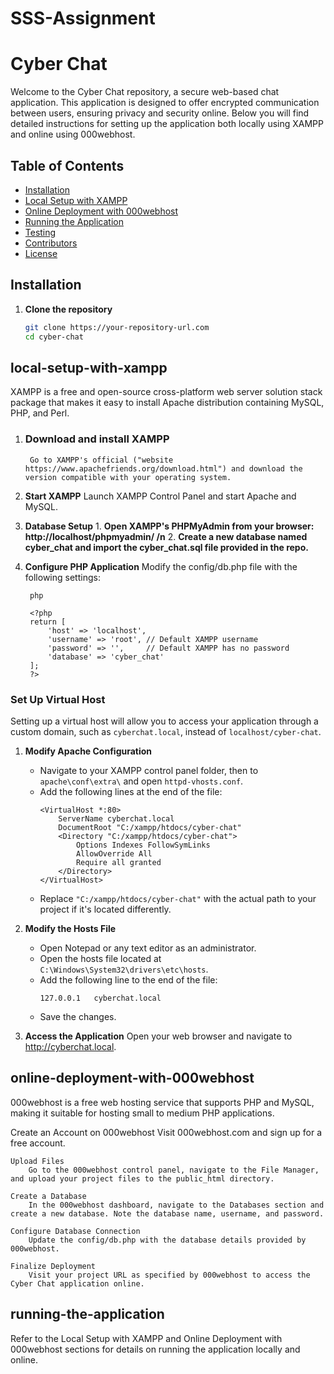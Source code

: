# SSS-Assignment

# Cyber Chat

Welcome to the Cyber Chat repository, a secure web-based chat application. This application is designed to offer encrypted communication between users, ensuring privacy and security online. Below you will find detailed instructions for setting up the application both locally using XAMPP and online using 000webhost.

## Table of Contents

- [Installation](#installation)
- [Local Setup with XAMPP](#local-setup-with-xampp)
- [Online Deployment with 000webhost](#online-deployment-with-000webhost)
- [Running the Application](#running-the-application)
- [Testing](#testing)
- [Contributors](#contributors)
- [License](#license)

## Installation

1. **Clone the repository**
   ```bash
   git clone https://your-repository-url.com
   cd cyber-chat

## local-setup-with-xampp

XAMPP is a free and open-source cross-platform web server solution stack package that makes it easy to install Apache distribution containing MySQL, PHP, and Perl.

1. ### Download and install XAMPP
        Go to XAMPP's official ("website https://www.apachefriends.org/download.html") and download the version compatible with your operating system.

2. **Start XAMPP**
        Launch XAMPP Control Panel and start Apache and MySQL.

3. **Database Setup**
        1. **Open XAMPP's PHPMyAdmin from your browser: http://localhost/phpmyadmin/ /n** 
        2. **Create a new database named cyber_chat and import the cyber_chat.sql file provided in the repo.**

4. **Configure PHP Application**
        Modify the config/db.php file with the following settings:

        php

        <?php
        return [
            'host' => 'localhost',
            'username' => 'root', // Default XAMPP username
            'password' => '',     // Default XAMPP has no password
            'database' => 'cyber_chat'
        ];
        ?>
### Set Up Virtual Host
Setting up a virtual host will allow you to access your application through a custom domain, such as `cyberchat.local`, instead of `localhost/cyber-chat`.

1. **Modify Apache Configuration**
   - Navigate to your XAMPP control panel folder, then to `apache\conf\extra\` and open `httpd-vhosts.conf`.
   - Add the following lines at the end of the file:
     ```apacheconf
     <VirtualHost *:80>
         ServerName cyberchat.local
         DocumentRoot "C:/xampp/htdocs/cyber-chat"
         <Directory "C:/xampp/htdocs/cyber-chat">
             Options Indexes FollowSymLinks
             AllowOverride All
             Require all granted
         </Directory>
     </VirtualHost>
     ```
   - Replace `"C:/xampp/htdocs/cyber-chat"` with the actual path to your project if it's located differently.

2. **Modify the Hosts File**
   - Open Notepad or any text editor as an administrator.
   - Open the hosts file located at `C:\Windows\System32\drivers\etc\hosts`.
   - Add the following line to the end of the file:
     ```
     127.0.0.1   cyberchat.local
     ```
   - Save the changes.

6. **Access the Application**
        Open your web browser and navigate to http://cyberchat.local.

## online-deployment-with-000webhost

000webhost is a free web hosting service that supports PHP and MySQL, making it suitable for hosting small to medium PHP applications.

Create an Account on 000webhost
        Visit 000webhost.com and sign up for a free account.

    Upload Files
        Go to the 000webhost control panel, navigate to the File Manager, and upload your project files to the public_html directory.

    Create a Database
        In the 000webhost dashboard, navigate to the Databases section and create a new database. Note the database name, username, and password.

    Configure Database Connection
        Update the config/db.php with the database details provided by 000webhost.

    Finalize Deployment
        Visit your project URL as specified by 000webhost to access the Cyber Chat application online.

## running-the-application

Refer to the Local Setup with XAMPP and Online Deployment with 000webhost sections for details on running the application locally and online.
